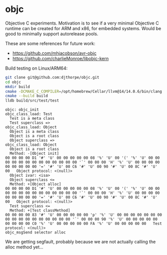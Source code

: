# objc

Objective C experiments. Motivation is to see if a very minimal Objective C runtime can be created for ARM and x86, for embedded systems. Would be good to minimally support autorelease pools.

These are some references for future work:

* <https://github.com/mhjacobson/avr-objc>
* <https://github.com/charlieMonroe/libobjc-kern>

Build testing on Linux/ARM64:

```bash
git clone git@github.com:djthorpe/objc.git
cd objc
mkdir build
cmake -DCMAKE_C_COMPILER=/opt/homebrew/Cellar/llvm@14/14.0.6/bin/clang  -B build
cmake --build build
lldb build/src/test/test
```

```text
objc: objc_init
objc_class_load: Test
  Test is a meta class
  Test superclass => 
objc_class_load: Object
  Object is a meta class
  Object is a root class
  Object superclass => 
objc_class_load: Object
  Object is a root class
  Method: -[Object init]
00 00 00 00 D1 '#' 'U' 00 00 00 00 00 08 '%' 'U' 00 '(' '%' 'U' 00 00 00 00 00 00 00 00 00 00 00 00 00 '`' 00 00 00 'H' '%' 'U' 00 00 00 00 00 00 00 00 00 '=' '#' 'U' 00 C6 '#' 'U' 00 90 '#' 'U' 00 8C '#' 'U' 00   Object protocol: <(null)> 
  Object ivar: <isa>
  Object superclass <= 
  Method: +[Object alloc]
00 00 00 00 D1 '#' 'U' 00 00 00 00 00 08 '%' 'U' 00 '(' '%' 'U' 00 00 00 00 00 00 00 00 00 00 00 00 00 '`' 00 00 00 'H' '%' 'U' 00 00 00 00 00 00 00 00 00 '=' '#' 'U' 00 C6 '#' 'U' 00 90 '#' 'U' 00 8C '#' 'U' 00   Object protocol: <(null)> 
  Test superclass <= 
  Method: +[Test classMethod]
00 00 00 00 83 '#' 'U' 00 00 00 00 00 'p' '%' 'U' 00 00 00 00 00 00 00 00 00 00 00 00 00 00 00 00 00 '`' 00 00 00 90 '%' 'U' 00 00 00 00 00 00 00 00 00 C0 '%' 'U' 00 00 00 00 00 FA '%' 'U' 00 00 00 00 00   Test protocol: <(null)> 
objc_msgSend selector alloc
```

We are getting segfault, probably because we are not actually calling the alloc method yet...
